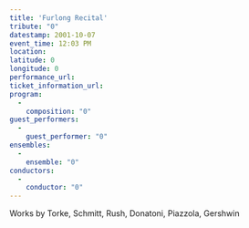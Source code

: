```yaml
---
title: 'Furlong Recital'
tribute: "0"
datestamp: 2001-10-07
event_time: 12:03 PM
location: 
latitude: 0
longitude: 0
performance_url: 
ticket_information_url: 
program: 
  -
    composition: "0"
guest_performers: 
  -
    guest_performer: "0"
ensembles: 
  -
    ensemble: "0"
conductors: 
  -
    conductor: "0"
---
```

<p>Works by Torke, Schmitt, Rush, Donatoni, Piazzola, Gershwin</p>